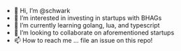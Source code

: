 - 👋 Hi, I’m @schwark
- 👀 I’m interested in investing in startups with BHAGs
- 🌱 I’m currently learning golang, lua, and typescript
- 💞️ I’m looking to collaborate on aforementioned startups
- 📫 How to reach me ... file an issue on this repo!

<!---
schwark/schwark is a ✨ special ✨ repository because its `README.md` (this file) appears on your GitHub profile.
You can click the Preview link to take a look at your changes.
--->

